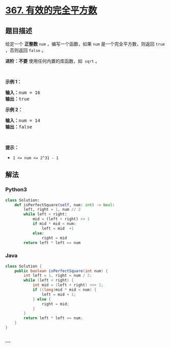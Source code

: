 # [367. 有效的完全平方数](https://leetcode-cn.com/problems/valid-perfect-square)



## 题目描述

<!-- 这里写题目描述 -->

<p>给定一个 <strong>正整数</strong> <code>num</code> ，编写一个函数，如果 <code>num</code> 是一个完全平方数，则返回 <code>true</code> ，否则返回 <code>false</code> 。</p>

<p><strong>进阶：不要</strong> 使用任何内置的库函数，如  <code>sqrt</code> 。</p>

<p> </p>

<p><strong>示例 1：</strong></p>

<pre>
<strong>输入：</strong>num = 16
<strong>输出：</strong>true
</pre>

<p><strong>示例 2：</strong></p>

<pre>
<strong>输入：</strong>num = 14
<strong>输出：</strong>false
</pre>

<p> </p>

<p><strong>提示：</strong></p>

<ul>
	<li><code>1 <= num <= 2^31 - 1</code></li>
</ul>


## 解法

<!-- 这里可写通用的实现逻辑 -->

<!-- tabs:start -->

### **Python3**

<!-- 这里可写当前语言的特殊实现逻辑 -->

```python
class Solution:
    def isPerfectSquare(self, num: int) -> bool:
        left, right = 1, num // 2
        while left < right:
            mid = (left + right) >> 1
            if mid * mid < num:
                left = mid  +1
            else:
                right = mid
        return left * left == num
```

### **Java**

<!-- 这里可写当前语言的特殊实现逻辑 -->

```java
class Solution {
    public boolean isPerfectSquare(int num) {
        int left = 1, right = num / 2;
        while (left < right) {
            int mid = (left + right) >>> 1;
            if ((long)mid * mid < num) {
                left = mid + 1;
            } else {
                right = mid;
            }
        }
        return left * left == num;
    }
}
```

### **...**

```

```

<!-- tabs:end -->
